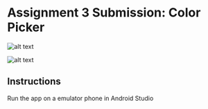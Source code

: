 # Assignment 3 Submission: Color Picker
![alt text](https://i.ibb.co/j3vY4NJ/cp-portrait-mode.png)

![alt text](https://i.ibb.co/12MLVsh/cp-landscape-mode.png)

## Instructions
Run the app on a emulator phone in Android Studio
